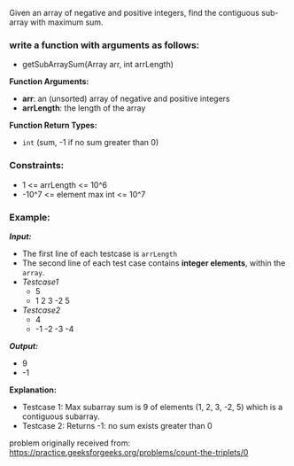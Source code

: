 Given an array of negative and positive integers, find the contiguous sub-array with maximum sum.

### **write a function with arguments as follows:**
- getSubArraySum(Array arr, int arrLength)

**Function Arguments:**
- **arr**: an (unsorted) array of negative and positive integers
- **arrLength**: the length of the array

**Function Return Types:**
- `int` (sum, -1 if no sum greater than 0)

### **Constraints:**
- 1 <= arrLength <= 10^6
- -10^7 <= element max int <= 10^7

### **Example:**
***Input:***
- The first line of each testcase is `arrLength`
- The second line of each test case contains **integer elements**, within the `array`.
- *Testcase1*
  - 5
  - 1 2 3 -2 5
- *Testcase2*
  - 4
  - -1 -2 -3 -4

***Output:***
- 9
- -1

**Explanation:**
- Testcase 1: Max subarray sum is 9 of elements (1, 2, 3, -2, 5) which is a contiguous subarray.
- Testcase 2: Returns -1: no sum exists greater than 0

problem originally received from: https://practice.geeksforgeeks.org/problems/count-the-triplets/0